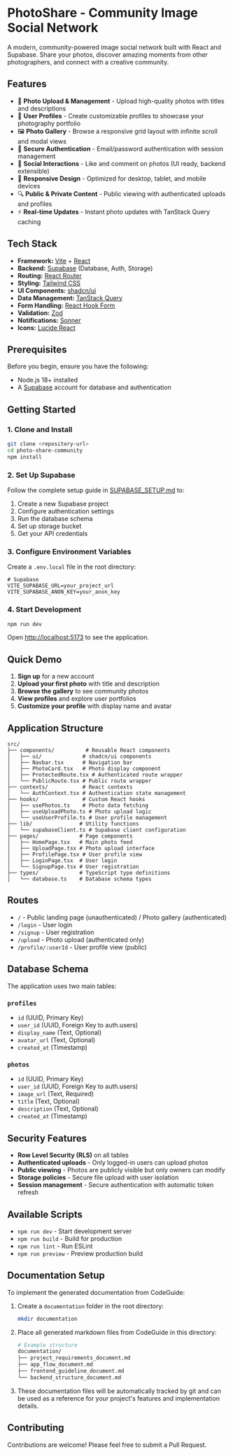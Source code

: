 # PhotoShare - Community Image Social Network

A modern, community-powered image social network built with React and Supabase. Share your photos, discover amazing moments from other photographers, and connect with a creative community.

## Features

- 📸 **Photo Upload & Management** - Upload high-quality photos with titles and descriptions
- 👥 **User Profiles** - Create customizable profiles to showcase your photography portfolio
- 🖼️ **Photo Gallery** - Browse a responsive grid layout with infinite scroll and modal views
- 🔐 **Secure Authentication** - Email/password authentication with session management
- 💬 **Social Interactions** - Like and comment on photos (UI ready, backend extensible)
- 📱 **Responsive Design** - Optimized for desktop, tablet, and mobile devices
- 🔍 **Public & Private Content** - Public viewing with authenticated uploads and profiles
- ⚡ **Real-time Updates** - Instant photo updates with TanStack Query caching

## Tech Stack

- **Framework:** [Vite](https://vitejs.dev/) + [React](https://react.dev/)
- **Backend:** [Supabase](https://supabase.com/) (Database, Auth, Storage)
- **Routing:** [React Router](https://reactrouter.com/)
- **Styling:** [Tailwind CSS](https://tailwindcss.com/)
- **UI Components:** [shadcn/ui](https://ui.shadcn.com/)
- **Data Management:** [TanStack Query](https://tanstack.com/query)
- **Form Handling:** [React Hook Form](https://react-hook-form.com/)
- **Validation:** [Zod](https://zod.dev/)
- **Notifications:** [Sonner](https://sonner.emilkowal.ski/)
- **Icons:** [Lucide React](https://lucide.dev/)

## Prerequisites

Before you begin, ensure you have the following:

- Node.js 18+ installed
- A [Supabase](https://supabase.com/) account for database and authentication

## Getting Started

### 1. Clone and Install

```bash
git clone <repository-url>
cd photo-share-community
npm install
```

### 2. Set Up Supabase

Follow the complete setup guide in [SUPABASE_SETUP.md](./SUPABASE_SETUP.md) to:

1. Create a new Supabase project
2. Configure authentication settings
3. Run the database schema
4. Set up storage bucket
5. Get your API credentials

### 3. Configure Environment Variables

Create a `.env.local` file in the root directory:

```env
# Supabase
VITE_SUPABASE_URL=your_project_url
VITE_SUPABASE_ANON_KEY=your_anon_key
```

### 4. Start Development

```bash
npm run dev
```

Open [http://localhost:5173](http://localhost:5173) to see the application.

## Quick Demo

1. **Sign up** for a new account
2. **Upload your first photo** with title and description
3. **Browse the gallery** to see community photos
4. **View profiles** and explore user portfolios
5. **Customize your profile** with display name and avatar

## Application Structure

```
src/
├── components/          # Reusable React components
│   ├── ui/             # shadcn/ui components
│   ├── Navbar.tsx      # Navigation bar
│   ├── PhotoCard.tsx   # Photo display component
│   ├── ProtectedRoute.tsx # Authenticated route wrapper
│   └── PublicRoute.tsx # Public route wrapper
├── contexts/           # React contexts
│   └── AuthContext.tsx # Authentication state management
├── hooks/              # Custom React hooks
│   ├── usePhotos.ts    # Photo data fetching
│   ├── useUploadPhoto.ts # Photo upload logic
│   └── useUserProfile.ts # User profile management
├── lib/               # Utility functions
│   └── supabaseClient.ts # Supabase client configuration
├── pages/             # Page components
│   ├── HomePage.tsx   # Main photo feed
│   ├── UploadPage.tsx # Photo upload interface
│   ├── ProfilePage.tsx # User profile view
│   ├── LoginPage.tsx  # User login
│   └── SignupPage.tsx # User registration
├── types/             # TypeScript type definitions
│   └── database.ts    # Database schema types
```

## Routes

- `/` - Public landing page (unauthenticated) / Photo gallery (authenticated)
- `/login` - User login
- `/signup` - User registration
- `/upload` - Photo upload (authenticated only)
- `/profile/:userId` - User profile view (public)

## Database Schema

The application uses two main tables:

### `profiles`
- `id` (UUID, Primary Key)
- `user_id` (UUID, Foreign Key to auth.users)
- `display_name` (Text, Optional)
- `avatar_url` (Text, Optional)
- `created_at` (Timestamp)

### `photos`
- `id` (UUID, Primary Key)
- `user_id` (UUID, Foreign Key to auth.users)
- `image_url` (Text, Required)
- `title` (Text, Optional)
- `description` (Text, Optional)
- `created_at` (Timestamp)

## Security Features

- **Row Level Security (RLS)** on all tables
- **Authenticated uploads** - Only logged-in users can upload photos
- **Public viewing** - Photos are publicly visible but only owners can modify
- **Storage policies** - Secure file upload with user isolation
- **Session management** - Secure authentication with automatic token refresh

## Available Scripts

- `npm run dev` - Start development server
- `npm run build` - Build for production
- `npm run lint` - Run ESLint
- `npm run preview` - Preview production build

## Documentation Setup

To implement the generated documentation from CodeGuide:

1. Create a `documentation` folder in the root directory:

   ```bash
   mkdir documentation
   ```

2. Place all generated markdown files from CodeGuide in this directory:

   ```bash
   # Example structure
   documentation/
   ├── project_requirements_document.md
   ├── app_flow_document.md
   ├── frontend_guideline_document.md
   └── backend_structure_document.md
   ```

3. These documentation files will be automatically tracked by git and can be used as a reference for your project's features and implementation details.

## Contributing

Contributions are welcome! Please feel free to submit a Pull Request.
